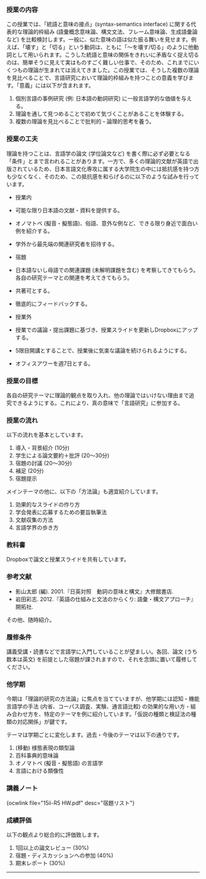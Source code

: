 
### 授業の内容

この授業では、「統語と意味の接点」(syntax-semantics interface) に関する代表的な理論的枠組み (語彙概念意味論、構文文法、フレーム意味論、生成語彙論など) を比較検討します。一般に、似た意味の語は似た振る舞いを見せます。例えば、「壊す」と「切る」という動詞は、ともに「～を壊す/切る」のように他動詞として用いられます。こうした統語と意味の関係をきれいに矛盾なく捉え切るのは、簡単そうに見えて実はものすごく難しい仕事で、そのため、これまでにいくつもの理論が生まれては消えてきました。この授業では、そうした複数の理論を見比べることで、言語研究において理論的枠組みを持つことの意義を学びます。「意義」には以下が含まれます。 

  1. 個別言語の事例研究 (例: 日本語の動詞研究) に一般言語学的な価値を与える。
  2. 理論を通して見つめることで初めて気づくことがあることを体験する。
  3. 複数の理論を見比べることで批判的・論理的思考を養う。


### 授業の工夫

理論を持つことは、言語学の論文 (学位論文など) を書く際に必ず必要となる「条件」とまで言われることがあります。一方で、多くの理論的文献が英語で出版されているため、日本言語文化専攻に属する大学院生の中には抵抗感を持つ方も少なくなく、そのため、この抵抗感を和らげるのに以下のような試みを行っています。 


  - 
    授業内
  
  
  - 
    可能な限り日本語の文献・資料を提供する。
  
  
  - 
    オノマトペ (擬音・擬態語)、俗語、意外な例など、できる限り身近で面白い例を紹介する。
  
  
  - 
    学外から最先端の関連研究者を招待する。
  
  
  - 
    宿題
  
  
  - 
    日本語ないし母語での関連課題 (未解明課題を含む) を考察してきてもらう。各自の研究テーマとの関連を考えてきてもらう。
  
  
  - 
    共著可とする。
  
  
  - 
    徹底的にフィードバックする。
  
  
  - 
    授業外
  
  
  - 
    授業での議論・提出課題に基づき、授業スライドを更新しDropboxにアップする。
  
  
  - 
    5限目開講とすることで、授業後に気楽な議論を続けられるようにする。
  
  
  - 
    オフィスアワーを週7日とする。
  






### 授業の目標

各自の研究テーマに理論的観点を取り入れ、他の理論ではいけない理由まで追究できるようにする。これにより、真の意味で「言語研究」に参加する。

### 授業の流れ

以下の流れを基本としています。 

  1. 導入・背景紹介 (10分)
  2. 学生による論文要約＋批評 (20～30分)
  3. 宿題の討議 (20～30分)
  4. 補足 (20分)
  5. 宿題提示

メインテーマの他に、以下の「方法論」も適宜紹介しています。 

  1. 効果的なスライドの作り方
  2. 学会発表に応募するための要旨執筆法
  3. 文献収集の方法
  4. 言語学界の歩き方

### 教科書

Dropboxで論文と授業スライドを共有しています。

### 参考文献

  * 影山太郎 (編). 2001.『日英対照　動詞の意味と構文』大修館書店.
  * 岩田彩志. 2012.『英語の仕組みと文法のからくり: 語彙・構文アプローチ』開拓社.

その他、随時紹介。 

### 履修条件

講義受講・読書などで言語学に入門していることが望ましい。各回、論文 (うち数本は英文) を前提とした宿題が課されますので、それを念頭に置いて履修してください。

### 他学期

今期は「理論的研究の方法論」に焦点を当てていますが、他学期には認知・機能言語学の手法 (内省、コーパス調査、実験、通言語比較) の効果的な用い方・組み合わせ方を、特定のテーマを例に紹介しています。「仮説の種類と検証法の種類の対応関係」が鍵です。 

テーマは学期ごとに変化します。過去・今後のテーマは以下の通りです。 

  1. (移動) 様態表現の類型論
  2. 百科事典的意味論
  3. オノマトペ (擬音・擬態語) の言語学
  4. 言語における類像性





### 講義ノート

{ocwlink file="15ii-R5 HW.pdf" desc="宿題リスト"}





### 成績評価

以下の観点より総合的に評価致します。 

  1. 1回以上の論文レビュー (30%)
  2. 宿題・ディスカッションへの参加 (40%)
  3. 期末レポート (30%)



-----